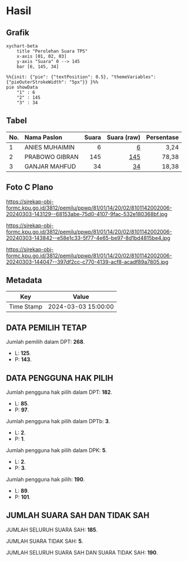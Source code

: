 # Hasil

## Grafik

```mermaid
xychart-beta
    title "Perolehan Suara TPS"
    x-axis [01, 02, 03]
    y-axis "Suara" 0 --> 145
    bar [6, 145, 34]
```

```mermaid
%%{init: {"pie": {"textPosition": 0.5}, "themeVariables": {"pieOuterStrokeWidth": "5px"}} }%%
pie showData
    "1" : 6
    "2" : 145
    "3" : 34
```

## Tabel

| No. | Nama Paslon    | Suara | Suara (raw) | Persentase |
|:--- |:-------------- | -----:| -----------:| ----------:|
| 1   | ANIES MUHAIMIN | 6     | [6][p-1]    | 3,24       |
| 2   | PRABOWO GIBRAN | 145   | [145][p-2]  | 78,38      |
| 3   | GANJAR MAHFUD  | 34    | [34][p-3]   | 18,38      |


[p-1]: https://github.com/gigit-pemilu/pemilu-2024-81-maluku/blob/main/pilpres/hitung-suara/sub/81-maluku/sub/01-maluku-tengah/sub/14-salahutu/sub/2002-waai/sub/006-tps/sub/paslon-1.txt
[p-2]: https://github.com/gigit-pemilu/pemilu-2024-81-maluku/blob/main/pilpres/hitung-suara/sub/81-maluku/sub/01-maluku-tengah/sub/14-salahutu/sub/2002-waai/sub/006-tps/sub/paslon-2.txt
[p-3]: https://github.com/gigit-pemilu/pemilu-2024-81-maluku/blob/main/pilpres/hitung-suara/sub/81-maluku/sub/01-maluku-tengah/sub/14-salahutu/sub/2002-waai/sub/006-tps/sub/paslon-3.txt

## Foto C Plano

https://sirekap-obj-formc.kpu.go.id/3812/pemilu/ppwp/81/01/14/20/02/8101142002006-20240303-143129--68153abe-75d0-4107-9fac-532e180368bf.jpg

https://sirekap-obj-formc.kpu.go.id/3812/pemilu/ppwp/81/01/14/20/02/8101142002006-20240303-143842--e58e1c33-5f77-4e65-be97-8d1bd4815be4.jpg

https://sirekap-obj-formc.kpu.go.id/3812/pemilu/ppwp/81/01/14/20/02/8101142002006-20240303-144047--397df2cc-c770-4139-acf8-acadf89a7805.jpg


## Metadata

| Key        | Value               |
| ---------- | ------------------- |
| Time Stamp | 2024-03-03 15:00:00 |


## DATA PEMILIH TETAP

Jumlah pemilih dalam DPT: **268**.
 * L: **125**.
 * P: **143**.

## DATA PENGGUNA HAK PILIH

Jumlah pengguna hak pilih dalam DPT: **182**.
 * L: **85**.
 * P: **97**.

Jumlah pengguna hak pilih dalam DPTb: **3**.
 * L: **2**.
 * P: **1**.

Jumlah pengguna hak pilih dalam DPK: **5**.
 * L: **2**.
 * P: **3**.

Jumlah pengguna hak pilih: **190**.
 * L: **89**.
 * P: **101**.

## JUMLAH SUARA SAH DAN TIDAK SAH

JUMLAH SELURUH SUARA SAH: **185**.

JUMLAH SUARA TIDAK SAH: **5**.

JUMLAH SELURUH SUARA SAH DAN SUARA TIDAK SAH: **190**.


